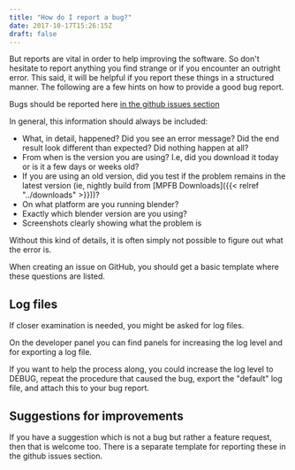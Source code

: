 ```yaml
---
title: "How do I report a bug?"
date: 2017-10-17T15:26:15Z
draft: false
---
```


But reports are vital in order to help improving the software. So don't hesitate to report anything you find strange or 
if you encounter an outright error. This said, it will be helpful if you report these things in a structured manner. 
The following are a few hints on how to provide a good bug report.

Bugs should be reported here [in the github issues section](https://github.com/makehumancommunity/mpfb2/issues)

In general, this information should always be included:

- What, in detail, happened? Did you see an error message? Did the end result look different than expected? Did nothing happen at all? 
- From when is the version you are using? I.e, did you download it today or is it a few days or weeks old?
- If you are using an old version, did you test if the problem remains in the latest version (ie, nightly build from [MPFB Downloads]({{< relref "../downloads" >}}))?
- On what platform are you running blender?
- Exactly which blender version are you using?
- Screenshots clearly showing what the problem is

Without this kind of details, it is often simply not possible to figure out what the error is. 

When creating an issue on GitHub, you should get a basic template where these questions are listed.

## Log files

If closer examination is needed, you might be asked for log files. 

On the developer panel you can find panels for increasing the log level and for exporting a log file. 

If you want to help the process along, you could increase the log level to DEBUG, repeat the procedure that caused the bug, export the "default" log file, and
attach this to your bug report.

## Suggestions for improvements

If you have a suggestion which is not a bug but rather a feature request, then that is welcome too. There is a separate template for reporting these
in the github issues section.
